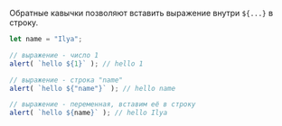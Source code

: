 
Обратные кавычки позволяют вставить выражение внутри `${...}` в строку.

```js run
let name = "Ilya";

// выражение - число 1
alert( `hello ${1}` ); // hello 1

// выражение - строка "name"
alert( `hello ${"name"}` ); // hello name

// выражение - переменная, вставим её в строку
alert( `hello ${name}` ); // hello Ilya
```
